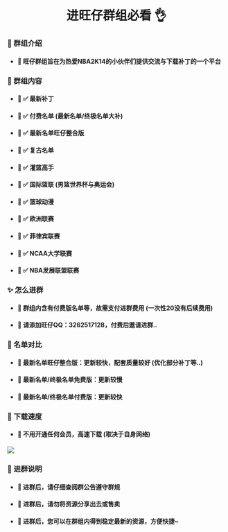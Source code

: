 # <center>进旺仔群组必看 👌</center>

### 👋 群组介绍
- #### 🎈 旺仔群组旨在为热爱NBA2K14的小伙伴们提供交流与下载补丁的一个平台

### 🎨 群组内容
- #### 🎈 ✅ 最新补丁
- #### 🎈 ✅ 付费名单 (最新名单/终极名单大补)
- #### 🎈 ✅ 最新名单旺仔整合版
- #### 🎈 ✅ 复古名单
- #### 🎈 ✅ 灌篮高手
- #### 🎈 ✅ 国际篮联 (男篮世界杯与奥运会)
- #### 🎈 ✅ 篮球动漫
- #### 🎈 ✅ 欧洲联赛
- #### 🎈 ✅ 菲律宾联赛
- #### 🎈 ✅ NCAA大学联赛
- #### 🎈 ✅ NBA发展联盟联赛

### ✨ 怎么进群
- #### 🎈 **群组内含有付费版名单等，故需支付进群费用 (一次性20没有后续费用)**
- #### 🎈 **请添加旺仔QQ：3262517128，付费后邀请进群..**

### 🎉 名单对比
- #### 🎈 最新名单旺仔整合版：更新较快，配套质量较好 (优化部分补丁等..)
- #### 🎈 最新名单/终极名单免费版：更新较慢
- #### 🎈 最新名单/终极名单付费版：更新较快

### 🚀 下载速度 
- #### 🎈 不用开通任何会员，高速下载 (取决于自身网络)
![](https://s1.ax1x.com/2023/03/31/ppRNUIA.png)

### 🎃 进群说明
- #### 🎈 进群后，请仔细查阅群公告遵守群规
- #### 🎈 进群后，请勿将资源分享出去或售卖
- #### 🎈 进群后，您可以在群组内得到稳定最新的资源，方便快捷~
